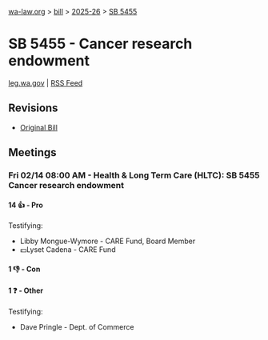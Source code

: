 [wa-law.org](/) > [bill](/bill/) > [2025-26](/bill/2025-26/) > [SB 5455](/bill/2025-26/sb/5455/)

# SB 5455 - Cancer research endowment
[leg.wa.gov](https://app.leg.wa.gov/billsummary?BillNumber=5455&Year=2025&Initiative=false) | [RSS Feed](./rss.xml)

## Revisions
* [Original Bill](1/)

## Meetings
### Fri 02/14 08:00 AM - Health & Long Term Care (HLTC): SB 5455 Cancer research endowment
#### 14 👍 - Pro
Testifying:
* Libby Mongue-Wymore - CARE Fund, Board Member
* 💵Lyset Cadena - CARE Fund

#### 1 👎 - Con

#### 1 ❓ - Other
Testifying:
* Dave Pringle - Dept. of Commerce
